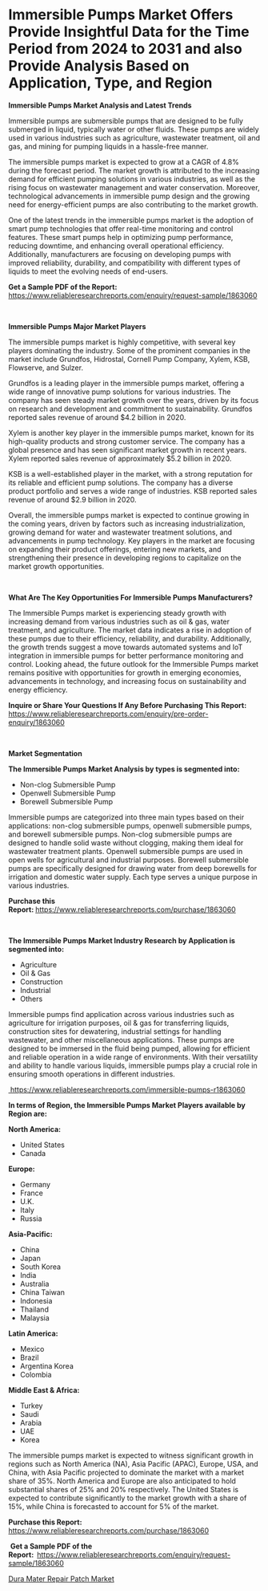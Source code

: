 <p><h1>Immersible Pumps Market Offers Provide Insightful Data for the Time Period from 2024 to 2031 and also Provide Analysis Based on Application, Type, and Region</h1></p><p><strong>Immersible Pumps Market Analysis and Latest Trends</strong></p>
<p><p>Immersible pumps are submersible pumps that are designed to be fully submerged in liquid, typically water or other fluids. These pumps are widely used in various industries such as agriculture, wastewater treatment, oil and gas, and mining for pumping liquids in a hassle-free manner.</p><p>The immersible pumps market is expected to grow at a CAGR of 4.8% during the forecast period. The market growth is attributed to the increasing demand for efficient pumping solutions in various industries, as well as the rising focus on wastewater management and water conservation. Moreover, technological advancements in immersible pump design and the growing need for energy-efficient pumps are also contributing to the market growth.</p><p>One of the latest trends in the immersible pumps market is the adoption of smart pump technologies that offer real-time monitoring and control features. These smart pumps help in optimizing pump performance, reducing downtime, and enhancing overall operational efficiency. Additionally, manufacturers are focusing on developing pumps with improved reliability, durability, and compatibility with different types of liquids to meet the evolving needs of end-users.</p></p>
<p><strong>Get a Sample PDF of the Report:&nbsp;</strong> <a href="https://www.reliableresearchreports.com/enquiry/request-sample/1863060">https://www.reliableresearchreports.com/enquiry/request-sample/1863060</a></p>
<p>&nbsp;</p>
<p><strong>Immersible Pumps Major Market Players</strong></p>
<p><p>The immersible pumps market is highly competitive, with several key players dominating the industry. Some of the prominent companies in the market include Grundfos, Hidrostal, Cornell Pump Company, Xylem, KSB, Flowserve, and Sulzer.</p><p>Grundfos is a leading player in the immersible pumps market, offering a wide range of innovative pump solutions for various industries. The company has seen steady market growth over the years, driven by its focus on research and development and commitment to sustainability. Grundfos reported sales revenue of around $4.2 billion in 2020.</p><p>Xylem is another key player in the immersible pumps market, known for its high-quality products and strong customer service. The company has a global presence and has seen significant market growth in recent years. Xylem reported sales revenue of approximately $5.2 billion in 2020.</p><p>KSB is a well-established player in the market, with a strong reputation for its reliable and efficient pump solutions. The company has a diverse product portfolio and serves a wide range of industries. KSB reported sales revenue of around $2.9 billion in 2020.</p><p>Overall, the immersible pumps market is expected to continue growing in the coming years, driven by factors such as increasing industrialization, growing demand for water and wastewater treatment solutions, and advancements in pump technology. Key players in the market are focusing on expanding their product offerings, entering new markets, and strengthening their presence in developing regions to capitalize on the market growth opportunities.</p></p>
<p>&nbsp;</p>
<p><strong>What Are The Key Opportunities For Immersible Pumps Manufacturers?</strong></p>
<p><p>The Immersible Pumps market is experiencing steady growth with increasing demand from various industries such as oil & gas, water treatment, and agriculture. The market data indicates a rise in adoption of these pumps due to their efficiency, reliability, and durability. Additionally, the growth trends suggest a move towards automated systems and IoT integration in immersible pumps for better performance monitoring and control. Looking ahead, the future outlook for the Immersible Pumps market remains positive with opportunities for growth in emerging economies, advancements in technology, and increasing focus on sustainability and energy efficiency.</p></p>
<p><strong>Inquire or Share Your Questions If Any Before Purchasing This Report:</strong> <a href="https://www.reliableresearchreports.com/enquiry/pre-order-enquiry/1863060">https://www.reliableresearchreports.com/enquiry/pre-order-enquiry/1863060</a></p>
<p>&nbsp;</p>
<p><strong>Market Segmentation</strong></p>
<p><strong>The Immersible Pumps Market Analysis by types is segmented into:</strong></p>
<p><ul><li>Non-clog Submersible Pump</li><li>Openwell Submersible Pump</li><li>Borewell Submersible Pump</li></ul></p>
<p><p>Immersible pumps are categorized into three main types based on their applications: non-clog submersible pumps, openwell submersible pumps, and borewell submersible pumps. Non-clog submersible pumps are designed to handle solid waste without clogging, making them ideal for wastewater treatment plants. Openwell submersible pumps are used in open wells for agricultural and industrial purposes. Borewell submersible pumps are specifically designed for drawing water from deep borewells for irrigation and domestic water supply. Each type serves a unique purpose in various industries.</p></p>
<p><strong>Purchase this Report:&nbsp;</strong><a href="https://www.reliableresearchreports.com/purchase/1863060">https://www.reliableresearchreports.com/purchase/1863060</a></p>
<p>&nbsp;</p>
<p><strong>The Immersible Pumps Market Industry Research by Application is segmented into:</strong></p>
<p><ul><li>Agriculture</li><li>Oil & Gas</li><li>Construction</li><li>Industrial</li><li>Others</li></ul></p>
<p><p>Immersible pumps find application across various industries such as agriculture for irrigation purposes, oil & gas for transferring liquids, construction sites for dewatering, industrial settings for handling wastewater, and other miscellaneous applications. These pumps are designed to be immersed in the fluid being pumped, allowing for efficient and reliable operation in a wide range of environments. With their versatility and ability to handle various liquids, immersible pumps play a crucial role in ensuring smooth operations in different industries.</p></p>
<p><a href="https://www.reliableresearchreports.com/immersible-pumps-r1863060">&nbsp;https://www.reliableresearchreports.com/immersible-pumps-r1863060</a></p>
<p><strong>In terms of Region, the Immersible Pumps Market Players available by Region are:</strong></p>
<p>
    <p> <strong> North America: </strong>
        <ul>
            <li>United States</li>
            <li>Canada</li>
        </ul>
        </p> 
    <p> <strong> Europe: </strong>
        <ul>
            <li>Germany</li>
            <li>France</li>
            <li>U.K.</li>
            <li>Italy</li>
            <li>Russia</li>
        </ul>
        </p> 
    <p> <strong> Asia-Pacific: </strong>
        <ul>
            <li>China</li>
            <li>Japan</li>
            <li>South Korea</li>
            <li>India</li>
            <li>Australia</li>
            <li>China Taiwan</li>
            <li>Indonesia</li>
            <li>Thailand</li>
            <li>Malaysia</li>
        </ul>
        </p> 
    <p> <strong> Latin America: </strong>
        <ul>
            <li>Mexico</li>
            <li>Brazil</li>
            <li>Argentina Korea</li>
            <li>Colombia</li>
        </ul>
        </p> 
    <p> <strong> Middle East & Africa: </strong>
        <ul>
            <li>Turkey</li>
            <li>Saudi</li>
            <li>Arabia</li>
            <li>UAE</li>
            <li>Korea</li>
        </ul>
    </p>
    </p>
<p><p>The immersible pumps market is expected to witness significant growth in regions such as North America (NA), Asia Pacific (APAC), Europe, USA, and China, with Asia Pacific projected to dominate the market with a market share of 35%. North America and Europe are also anticipated to hold substantial shares of 25% and 20% respectively. The United States is expected to contribute significantly to the market growth with a share of 15%, while China is forecasted to account for 5% of the market.</p></p>
<p><strong>Purchase this Report: </strong><a href="https://www.reliableresearchreports.com/purchase/1863060">https://www.reliableresearchreports.com/purchase/1863060</a></p>
<p>&nbsp;<strong>Get a Sample PDF of the Report:&nbsp;&nbsp;</strong><a href="https://www.reliableresearchreports.com/enquiry/request-sample/1863060">https://www.reliableresearchreports.com/enquiry/request-sample/1863060</a></p>
<p><strong></strong></p>
<p><p><a href="https://cautious-neon-760.notion.site/Dura-Mater-Repair-Patch-Market-Research-Report-Its-History-and-Forecast-2024-to-2031-7a404ccde7624ce9a4cb5ab88a7a494d">Dura Mater Repair Patch Market</a></p></p>